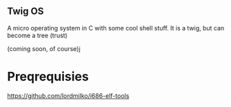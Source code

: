 ## Twig OS 
A micro operating system in C with some cool shell stuff. It is a twig, but can become a tree (trust)

(coming soon, of course)j

# Preqrequisies
https://github.com/lordmilko/i686-elf-tools
